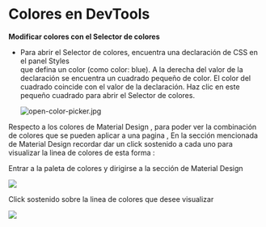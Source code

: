 # Colores en DevTools

**Modificar colores con el Selector de colores**

-   Para abrir el Selector de colores, encuentra una declaración de CSS en el panel Styles  
    que defina un color (como color: blue). A la derecha del valor de la declaración se encuentra un cuadrado pequeño de color. El color del cuadrado coincide con el valor de la declaración. Haz clic en este pequeño cuadrado para abrir el Selector de colores.  
    
    ![open-color-picker.jpg](https://static.platzi.com/media/user_upload/open-color-picker-62213788-f947-46a8-8522-f6c70e23c7a3.jpg)

Respecto a los colores de Material Design , para poder ver la combinación de colores que se pueden aplicar a una pagina , En la sección mencionada de Material Design recordar dar un click sostenido a cada uno para visualizar la linea de colores de esta forma :

Entrar a la paleta de colores y dirigirse a la sección de Material Design

![](https://i.ibb.co/VDvR7zC/Captura-de-pantalla-de-2020-12-14-17-34-37.png)

Click sostenido sobre la linea de colores que desee visualizar

![](https://i.ibb.co/2YPJzmH/Captura-de-pantalla-de-2020-12-14-17-35-22.png)